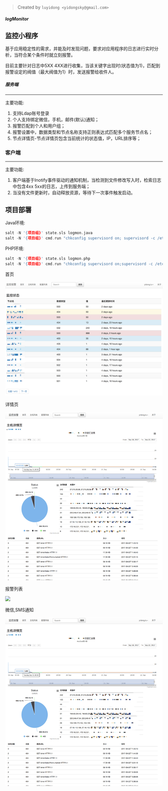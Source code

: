 > Created by `luyidong <yidongsky@gmail.com>`

##### logMonitor

监控小程序
----------
基于应用稳定性的需求，并能及时发现问题，要求对应用程序的日志进行实时分析，当符合某个条件时就立刻报警。

目前主要针对日志中5XX 4XX进行收集，当该关键字出现时(状态值为1)，匹配到报警设定的阀值（最大阀值为1）时，发送报警给收件人。

##### 服务端
----------

主要功能:
1. 支持Ldap账号登录
2. 个人支持绑定微信，手机，邮件(默认)通知；
3. 报警匹配到个人和用户组；
4. 报警设置中，数据类型和节点名称支持正则表达式匹配多个服务节点名；
5. 节点详情页-节点详情页包含当前统计的状态值，IP，URL排序等；

### 客户端
----------

主要功能:
1. 客户端基于Inotify事件驱动的通知机制，当检测到文件修改写入时，检索日志中包含4xx 5xx的日志，上传到服务端；
2. 当没有文件更新时，自动释放资源，等待下一次事件触发启动。

项目部署
----------

Java环境:

```C
salt -N '{项目组}' state.sls logmon.java
salt -N '{项目组}' cmd.run "chkconfig supervisord on; supervisord -c /etc/supervisord.conf"
```

PHP环境:

```C
salt -N '{项目组}' state.sls logmon.php
salt -N '{项目组}' cmd.run "chkconfig supervisord on;supervisord -c /etc/supervisord.conf"
```

首页

![](https://github.com/luyidong/logMonitor/blob/master/static/img/home.jpg)

详情页

![](https://github.com/luyidong/logMonitor/blob/master/static/img/detail.jpg)

报警列表

![](https://github.com/luyidong/logMonitor/blob/master/static/img/alert-list.jpg)

微信,SMS通知

![](https://github.com/luyidong/logMonitor/blob/master/static/img/detail.jpg)
